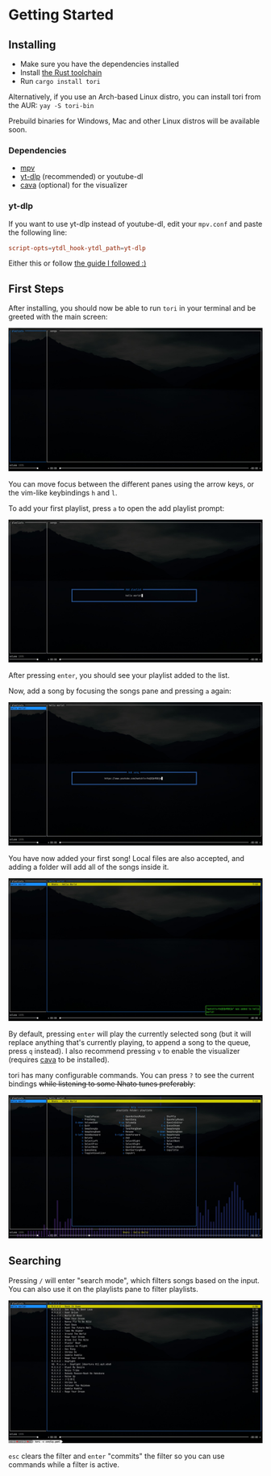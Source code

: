 # Getting Started

## Installing
- Make sure you have the dependencies installed
- Install [the Rust toolchain](https://www.rust-lang.org/tools/install)
- Run `cargo install tori`

Alternatively, if you use an Arch-based Linux distro, you can install tori from the AUR: `yay -S tori-bin`

Prebuild binaries for Windows, Mac and other Linux distros will be available soon.

### Dependencies
- [mpv](https://mpv.io/)
- [yt-dlp](https://github.com/yt-dlp/yt-dlp) (recommended) or youtube-dl
- [cava](https://github.com/karlstav/cava) (optional) for the visualizer

### yt-dlp
If you want to use yt-dlp instead of youtube-dl, edit your `mpv.conf` and paste the following line:
```conf
script-opts=ytdl_hook-ytdl_path=yt-dlp
```

Either this or follow [the guide I followed :)](https://www.funkyspacemonkey.com/replace-youtube-dl-with-yt-dlp-how-to-make-mpv-work-with-yt-dlp)

## First Steps

After installing, you should now be able to run `tori` in your terminal and be greeted
with the main screen:

![getting started 01](./assets/getting_started_01.jpg)

You can move focus between the different panes using the arrow keys, or the
vim-like keybindings `h` and `l`.

To add your first playlist, press `a` to open the add playlist prompt:

![getting started 02](./assets/getting_started_02.jpg)

After pressing `enter`, you should see your playlist added to the list.

Now, add a song by focusing the songs pane and pressing `a` again:

![getting started 03](./assets/getting_started_03.jpg)

You have now added your first song! Local files are also accepted, and adding a folder will add
all of the songs inside it.

![getting started 04](./assets/getting_started_04.jpg)

By default, pressing `enter` will play the currently selected song (but it will replace anything
that's currently playing, to append a song to the queue, press `q` instead). I also recommend
pressing `v` to enable the visualizer (requires [cava](https://github.com/karlstav/cava/) to be
installed).

tori has many configurable commands. You can press `?` to see the current bindings ~~while listening
to some Nhato tunes preferably~~:

![getting started 05](./assets/getting_started_05.jpg)

## Searching

Pressing `/` will enter "search mode", which filters songs based on the input. You can also use it
on the playlists pane to filter playlists.

![searching](./assets/searching.jpg)

`esc` clears the filter and `enter` "commits" the filter so you can use commands while a filter
is active.
